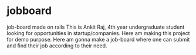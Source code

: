 # jobboard
job-board made on rails
This is Ankit Raj, 4th year undergraduate student looking for opportunities in startup/companies.
Here am making this project for demo purpose. Here am  gonna make a job-board where one can submit and find their job according to their need.
